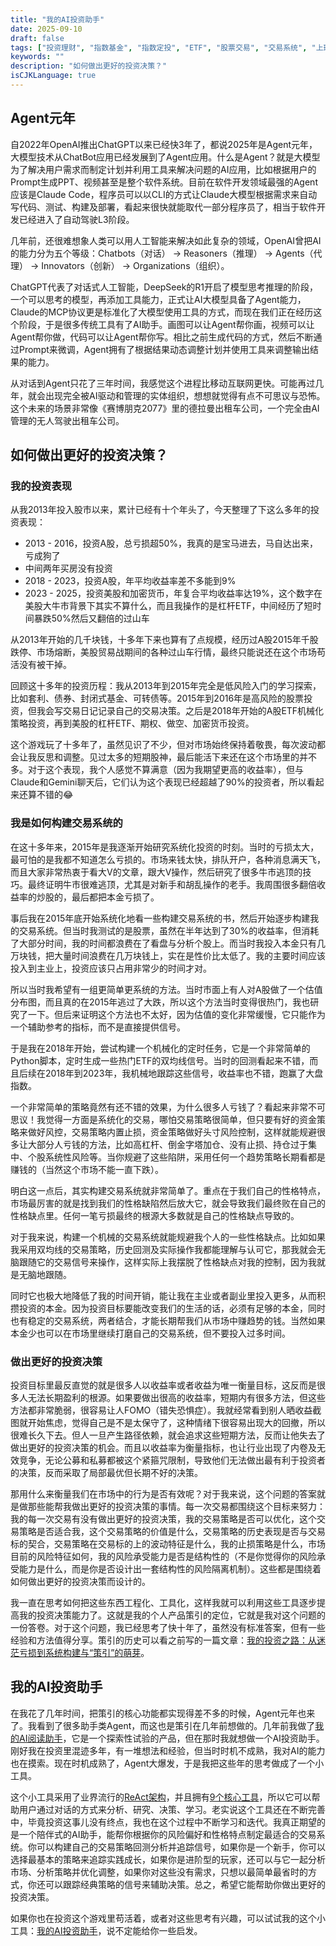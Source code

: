 ```yaml
---
title: "我的AI投资助手"
date: 2025-09-10
draft: false
tags: ["投资理财", "指数基金", "指数定投", "ETF", "股票交易", "交易系统", "上班族理财"]
keywords: ""
description: "如何做出更好的投资决策？"
isCJKLanguage: true
---
```


## Agent元年

自2022年OpenAI推出ChatGPT以来已经快3年了，都说2025年是Agent元年，大模型技术从ChatBot应用已经发展到了Agent应用。什么是Agent？就是大模型为了解决用户需求而制定计划并利用工具来解决问题的AI应用，比如根据用户的Prompt生成PPT、视频甚至是整个软件系统。目前在软件开发领域最强的Agent应该是Claude Code，程序员可以以CLI的方式让Claude大模型根据需求来自动写代码、测试、构建及部署，看起来很快就能取代一部分程序员了，相当于软件开发已经进入了自动驾驶L3阶段。

几年前，还很难想象人类可以用人工智能来解决如此复杂的领域，OpenAI曾把AI的能力分为五个等级：Chatbots（对话） -> Reasoners（推理） -> Agents（代理） -> Innovators（创新） -> Organizations（组织）。

ChatGPT代表了对话式人工智能，DeepSeek的R1开启了模型思考推理的阶段，一个可以思考的模型，再添加工具能力，正式让AI大模型具备了Agent能力，Claude的MCP协议更是标准化了大模型使用工具的方式，而现在我们正在经历这个阶段，于是很多传统工具有了AI助手。画图可以让Agent帮你画，视频可以让Agent帮你做，代码可以让Agent帮你写。相比之前生成代码的方式，然后不断通过Prompt来微调，Agent拥有了根据结果动态调整计划并使用工具来调整输出结果的能力。

从对话到Agent只花了三年时间，我感觉这个进程比移动互联网更快。可能再过几年，就会出现完全被AI驱动和管理的实体组织，想想就觉得有点不可思议与恐怖。这个未来的场景非常像《赛博朋克2077》里的德拉曼出租车公司，一个完全由AI管理的无人驾驶出租车公司。

## 如何做出更好的投资决策？

### 我的投资表现

从我2013年投入股市以来，累计已经有十个年头了，今天整理了下这么多年的投资表现：

- 2013 - 2016，投资A股，总亏损超50%，我真的是宝马进去，马自达出来，亏成狗了
- 中间两年买房没有投资
- 2018 - 2023，投资A股，年平均收益率差不多能到9%
- 2023 - 2025，投资美股和加密货币，年复合平均收益率达19%，这个数字在美股大牛市背景下其实不算什么，而且我操作的是杠杆ETF，中间经历了短时间暴跌50%然后又翻倍的过山车

从2013年开始的几千块钱，十多年下来也算有了点规模，经历过A股2015年千股跌停、市场熔断，美股贸易战期间的各种过山车行情，最终只能说还在这个市场苟活没有被干掉。

回顾这十多年的投资历程：我从2013年到2015年完全是低风险入门的学习探索，比如套利、债券、封闭式基金、可转债等。2015年到2016年是高风险的股票投资，但我会写交易日记记录自己的交易决策。之后是2018年开始的A股ETF机械化策略投资，再到美股的杠杆ETF、期权、做空、加密货币投资。

这个游戏玩了十多年了，虽然见识了不少，但对市场始终保持着敬畏，每次波动都会让我反思和调整。见过太多的短期股神，最后能活下来还在这个市场里的并不多。对于这个表现，我个人感觉不算满意（因为我期望更高的收益率），但与Claude和Gemini聊天后，它们认为这个表现已经超越了90%的投资者，所以看起来还算不错的😂

### 我是如何构建交易系统的

在这十多年来，2015年是我逐渐开始研究系统化投资的时刻。当时的亏损太大，最可怕的是我都不知道怎么亏损的。市场来钱太快，排队开户，各种消息满天飞，而且大家非常热衷于看大V的文章，跟大V操作，然后研究了很多牛市逃顶的技巧。最终证明牛市很难逃顶，尤其是对新手和胡乱操作的老手。我周围很多翻倍收益率的炒股的，最后都把本金亏损了。

事后我在2015年底开始系统化地看一些构建交易系统的书，然后开始逐步构建我的交易系统。但当时我测试的是股票，虽然在半年达到了30%的收益率，但消耗了大部分时间，我的时间都浪费在了看盘与分析个股上。而当时我投入本金只有几万块钱，把大量时间浪费在几万块钱上，实在是性价比太低了。我的主要时间应该投入到主业上，投资应该只占用非常少的时间才对。

所以当时我希望有一组更简单更系统的方法。当时市面上有人对A股做了一个估值分布图，而且真的在2015年逃过了大跌，所以这个方法当时变得很热门，我也研究了一下。但后来证明这个方法也不太好，因为估值的变化非常缓慢，它只能作为一个辅助参考的指标，而不是直接提供信号。

于是我在2018年开始，尝试构建一个机械化的定时任务，它是一个非常简单的Python脚本，定时生成一些热门ETF的双均线信号。当时的回测看起来不错，而且后续在2018年到2023年，我机械地跟踪这些信号，收益率也不错，跑赢了大盘指数。

一个非常简单的策略竟然有还不错的效果，为什么很多人亏钱了？看起来非常不可思议！我觉得一方面是系统化的交易，哪怕交易策略很简单，但只要有好的资金策略来做好风控，交易策略内置止损，资金策略做好头寸风险控制，这样就能规避很多让大部分人亏钱的方法，比如高杠杆、倒金字塔加仓、没有止损、持仓过于集中、个股系统性风险等。当你规避了这些陷阱，采用任何一个趋势策略长期看都是赚钱的（当然这个市场不能一直下跌）。

明白这一点后，其实构建交易系统就非常简单了。重点在于我们自己的性格特点，市场最厉害的就是找到我们的性格缺陷然后放大它，就会导致我们最终败在自己的性格缺点里。任何一笔亏损最终的根源大多数就是自己的性格缺点导致的。

对于我来说，构建一个机械的交易系统就能规避我个人的一些性格缺点。比如如果我采用双均线的交易策略，历史回测及实际操作我都能理解与认可它，那我就会无脑跟随它的交易信号来操作，这样实际上我摆脱了性格缺点对我的控制，因为我就是无脑地跟随。

同时它也极大地降低了我的时间开销，能让我在主业或者副业里投入更多，从而积攒投资的本金。因为投资目标要能改变我们的生活的话，必须有足够的本金，同时也有稳定的交易系统，两者结合，才能长期帮我们从市场中赚趋势的钱。当然如果本金少也可以在市场里继续打磨自己的交易系统，但不要投入过多时间。

### 做出更好的投资决策

投资目标里最反直觉的就是很多人以收益率或者收益为唯一衡量目标，这反而是很多人无法长期盈利的根源。如果要做出很高的收益率，短期内有很多方法，但这些方法都非常脆弱，很容易让人FOMO（错失恐惧症）。我就经常看到别人晒收益截图就开始焦虑，觉得自己是不是太保守了，这种情绪下很容易出现大的回撤，所以很难长久下去。但人一旦产生路径依赖，就会追求这些短期方法，反而让他失去了做出更好的投资决策的机会。而且以收益率为衡量指标，也让行业出现了内卷及无效竞争，无论公募和私募都被这个紧箍咒限制，导致他们无法做出最有利于投资者的决策，反而采取了局部最优但长期不好的决策。

那用什么来衡量我们在市场中的行为是否有效呢？对于我来说，这个问题的答案就是做那些能帮我做出更好的投资决策的事情。每一次交易都围绕这个目标来努力：我的每一次交易有没有做出更好的投资决策，我的交易策略是否可以优化，这个交易策略是否适合我，这个交易策略的价值是什么，交易策略的历史表现是否与交易标的契合，交易策略在交易标的上的波动特征是什么，我的止损策略是什么，市场目前的风险特征如何，我的风险承受能力是否是结构性的（不是你觉得你的风险承受能力是什么，而是你是否设计出一套结构性的风险隔离机制）。这些都是围绕着如何做出更好的投资决策而设计的。

我一直在思考如何把这些东西工程化、工具化，这样我就可以利用这些工具逐步提高我的投资决策能力了。这就是我的个人产品策引的定位，它就是我对这个问题的一份答卷。对于这个问题，我已经思考了快十年了，虽然没有标准答案，但有一些经验和方法值得分享。策引的历史可以看之前写的一篇文章：[我的投资之路：从迷茫亏损到系统构建与“策引”的萌芽](/self/my-investment-path/)。

## 我的AI投资助手

在我花了几年时间，把策引的核心功能都实现得差不多的时候，Agent元年也来了。我看到了很多助手类Agent，而这也是策引在几年前想做的。几年前我做了[我的AI阅读助手](/self/my-gpt-reader/)，它是一个探索性试验的产品，但在那时我就想做一个AI投资助手。刚好我在投资里混迹多年，有一堆想法和经验，但当时时机不成熟，我对AI的能力也在摸索。现在时机成熟了，Agent大爆发，于是我把这些年的思考做成了一个小工具。

这个小工具采用了业界流行的[ReAct架构](https://docs.myinvestpilot.com/docs/ai-assistant/roadmap)，并且拥有[9个核心工具](https://docs.myinvestpilot.com/docs/ai-assistant/capabilities)，所以它可以帮助用户通过对话的方式来分析、研究、决策、学习。老实说这个工具还在不断完善中，毕竟投资这事儿没有终点，我也在这个过程中不断学习和迭代。我真正期望的是一个陪伴式的AI助手，能帮你根据你的风险偏好和性格特点制定最适合的交易系统。你可以构建自己的交易策略回测分析并追踪信号，如果你是一个新手，你可以选择最基本的策略来追踪实践成长，如果你是进阶型的玩家，还可以与它一起分析市场、分析策略并优化调整，如果你对这些没有需求，只想以最简单最省时的方式，你还可以跟踪经典策略的信号来辅助决策。总之，希望它能帮助你做出更好的投资决策。

如果你也在投资这个游戏里苟活着，或者对这些思考有兴趣，可以试试我的这个小工具：[我的AI投资助手](https://www.myinvestpilot.com/chat2invest)，说不定能给你一些启发。
